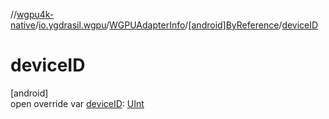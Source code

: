 //[wgpu4k-native](../../../../index.md)/[io.ygdrasil.wgpu](../../index.md)/[WGPUAdapterInfo](../index.md)/[[android]ByReference](index.md)/[deviceID](device-i-d.md)

# deviceID

[android]\
open override var [deviceID](device-i-d.md): [UInt](https://kotlinlang.org/api/core/kotlin-stdlib/kotlin/-u-int/index.html)